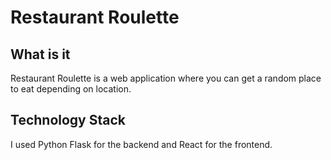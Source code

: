 # Restaurant Roulette
## What is it
Restaurant Roulette is a web application where you can get a random place to eat depending on location.

## Technology Stack
I used Python Flask for the backend and React for the frontend.
